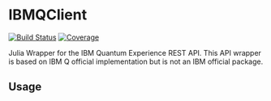 # IBMQClient

[![Build Status](https://github.com/QuantumBFS/IBMQClient.jl/workflows/CI/badge.svg)](https://github.com/QuantumBFS/IBMQClient.jl/actions)
[![Coverage](https://codecov.io/gh/QuantumBFS/IBMQClient.jl/branch/master/graph/badge.svg)](https://codecov.io/gh/QuantumBFS/IBMQClient.jl)


Julia Wrapper for the IBM Quantum Experience REST API. This API wrapper is based on
IBM Q official implementation but is not an IBM official package.

## Usage

